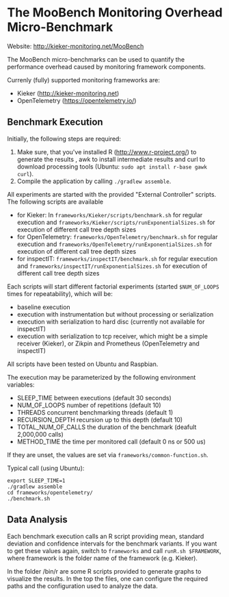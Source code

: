 # The MooBench Monitoring Overhead Micro-Benchmark 

Website: http://kieker-monitoring.net/MooBench

The MooBench micro-benchmarks can be used to quantify the performance overhead caused by monitoring framework components. 

Currenly (fully) supported monitoring frameworks are:
* Kieker (http://kieker-monitoring.net)
* OpenTelemetry (https://opentelemetry.io/)

## Benchmark Execution

Initially, the following steps are required:
1. Make sure, that you've installed R (http://www.r-project.org/) to generate the results , awk to install intermediate results and curl to download processing tools (Ubuntu: `sudo apt install r-base gawk curl`).
2. Compile the application by calling `./gradlew assemble`.

All experiments are started with the provided "External Controller" scripts. The following scripts are available
* for Kieker: In `frameworks/Kieker/scripts/benchmark.sh` for regular execution and `frameworks/Kieker/scripts/runExponentialSizes.sh` for execution of different call tree depth sizes
* for OpenTelemetry: `frameworks/OpenTelemetry/benchmark.sh` for regular execution and `frameworks/OpenTelemetry/runExponentialSizes.sh` for execution of different call tree depth sizes
* for inspectIT: `frameworks/inspectIT/benchmark.sh` for regular execution and `frameworks/inspectIT/runExponentialSizes.sh` for execution of different call tree depth sizes

Each scripts will start different factorial experiments (started `$NUM_OF_LOOPS` times for repeatability), which will be:
- baseline execution
- execution with instrumentation but without processing or serialization
- execution with serialization to hard disc (currently not available for inspectIT)
- execution with serialization to tcp receiver, which might be a simple receiver (Kieker), or Zikpin and Prometheus (OpenTelemetry and inspectIT)

All scripts have been tested on Ubuntu and Raspbian. 

The execution may be parameterized by the following environment variables:
* SLEEP_TIME           between executions (default 30 seconds)
* NUM_OF_LOOPS         number of repetitions (default 10)
* THREADS              concurrent benchmarking threads (default 1)
* RECURSION_DEPTH      recursion up to this depth (default 10)
* TOTAL_NUM_OF_CALLS   the duration of the benchmark (deafult 2,000,000 calls)
* METHOD_TIME          the time per monitored call (default 0 ns or 500 us)

If they are unset, the values are set via `frameworks/common-function.sh`.

Typical call (using Ubuntu):
```
export SLEEP_TIME=1 
./gradlew assemble 
cd frameworks/opentelemetry/ 
./benchmark.sh
```

## Data Analysis
Each benchmark execution calls an R script providing mean, standard deviation and confidence intervals for the benchmark variants. If you want to get these values again, switch to `frameworks` and call `runR.sh $FRAMEWORK`, where framework is the folder name of the framework (e.g. Kieker).

In the folder /bin/r are some R scripts provided to generate graphs to visualize the results. In the top the files, one can configure the required paths and the configuration used to analyze the data.
